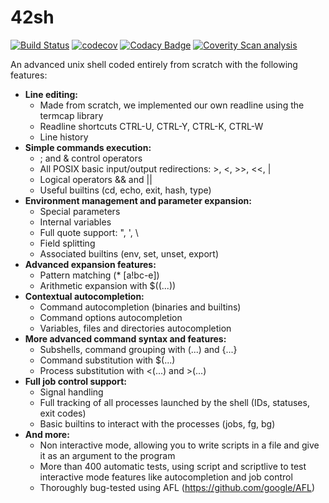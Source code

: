 # 42sh

[![Build Status](https://travis-ci.com/42shell/42sh.svg?branch=master)](https://travis-ci.com/42shell/42sh)
[![codecov](https://codecov.io/gh/42shell/42sh/branch/master/graph/badge.svg)](https://codecov.io/gh/42shell/42sh)
[![Codacy Badge](https://api.codacy.com/project/badge/Grade/a3f04c20ba3845da9733c5b79a84e2f5)](https://www.codacy.com/gh/42shell/42sh?utm_source=github.com&amp;utm_medium=referral&amp;utm_content=42shell/42sh&amp;utm_campaign=Badge_Grade)
[![Coverity Scan analysis](https://img.shields.io/coverity/scan/20272.svg)](https://scan.coverity.com/projects/20272)

An advanced unix shell coded entirely from scratch with the following features:

* **Line editing:**
  * Made from scratch, we implemented our own readline using the termcap library
  * Readline shortcuts CTRL-U, CTRL-Y, CTRL-K, CTRL-W
  * Line history
* **Simple commands execution:**
  * ; and & control operators
  * All POSIX basic input/output redirections: >, <, >>, <<, |
  * Logical operators && and ||
  * Useful builtins (cd, echo, exit, hash, type)
* **Environment management and parameter expansion:**
  * Special parameters
  * Internal variables
  * Full quote support: ", ', \
  * Field splitting
  * Associated builtins (env, set, unset, export)
* **Advanced expansion features:**
  * Pattern matching (\* [a!bc-e])
  * Arithmetic expansion with $((...))
* **Contextual autocompletion:**
  * Command autocompletion (binaries and builtins)
  * Command options autocompletion
  * Variables, files and directories autocompletion
* **More advanced command syntax and features:**
  * Subshells, command grouping with (...) and {...}
  * Command substitution with $(...)
  * Process substitution with <(...) and >(...)
* **Full job control support:**
  * Signal handling
  * Full tracking of all processes launched by the shell (IDs, statuses, exit codes)
  * Basic builtins to interact with the processes (jobs, fg, bg)
* **And more:**
  * Non interactive mode, allowing you to write scripts in a file and give it as an argument to the program
  * More than 400 automatic tests, using script and scriptlive to test interactive mode features like autocompletion and job control
  * Thoroughly bug-tested using AFL (https://github.com/google/AFL)
